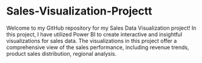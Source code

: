 # Sales-Visualization-Projectt
Welcome to my GitHub repository for my Sales Data Visualization project! In this project, I have utilized Power BI to create interactive and insightful visualizations for sales data. The visualizations in this project offer a comprehensive view of the sales performance, including revenue trends, product sales distribution, regional analysis.
